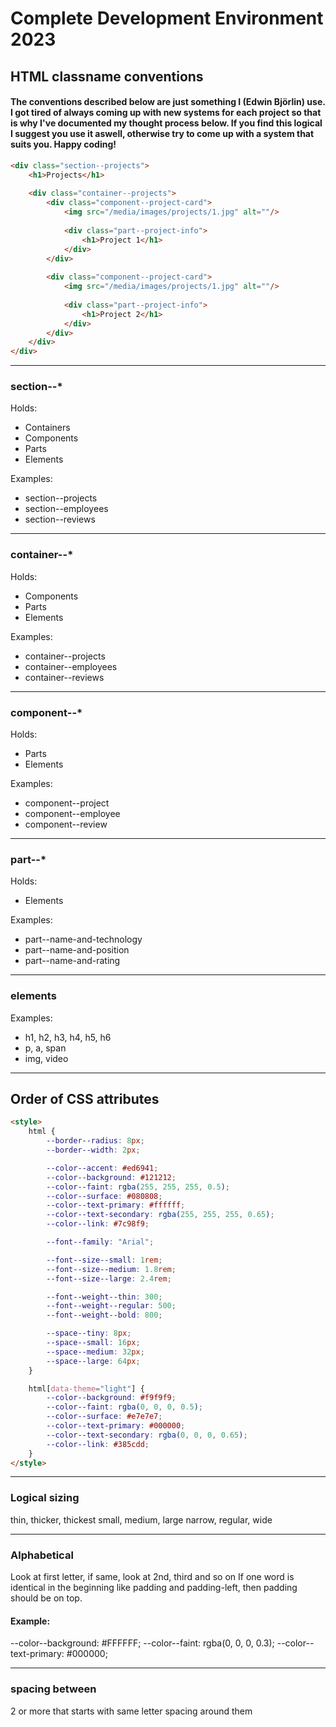 # Complete Development Environment 2023

## HTML classname conventions

#### The conventions described below are just something I (Edwin Björlin) use. I got tired of always coming up with new systems for each project so that is why I've documented my thought process below. If you find this logical I suggest you use it aswell, otherwise try to come up with a system that suits you. Happy coding!
```HTML
<div class="section--projects">
    <h1>Projects</h1>
    
    <div class="container--projects">
        <div class="component--project-card">
            <img src="/media/images/projects/1.jpg" alt=""/>
            
            <div class="part--project-info">
                <h1>Project 1</h1>
            </div>
        </div>
        
        <div class="component--project-card">
            <img src="/media/images/projects/1.jpg" alt=""/>
            
            <div class="part--project-info">
                <h1>Project 2</h1>
            </div>
        </div>
    </div>
</div>
```

---

### section--*
Holds:
- Containers
- Components
- Parts
- Elements

Examples:
- section--projects
- section--employees
- section--reviews

---

### container--*
Holds:
- Components
- Parts
- Elements

Examples:
- container--projects
- container--employees
- container--reviews

---

### component--*
Holds:
- Parts
- Elements

Examples:
- component--project
- component--employee
- component--review

---

### part--*
Holds:
- Elements

Examples:
- part--name-and-technology
- part--name-and-position
- part--name-and-rating

---

### elements
Examples:
- h1, h2, h3, h4, h5, h6
- p, a, span
- img, video

---

## Order of CSS attributes

```HTML
<style>
    html {
        --border--radius: 8px;
        --border--width: 2px;

        --color--accent: #ed6941;
        --color--background: #121212;
        --color--faint: rgba(255, 255, 255, 0.5);
        --color--surface: #080808;
        --color--text-primary: #ffffff;
        --color--text-secondary: rgba(255, 255, 255, 0.65);
        --color--link: #7c98f9;

        --font--family: "Arial";

        --font--size--small: 1rem;
        --font--size--medium: 1.8rem;
        --font--size--large: 2.4rem;

        --font--weight--thin: 300;
        --font--weight--regular: 500;
        --font--weight--bold: 800;

        --space--tiny: 8px;
        --space--small: 16px;
        --space--medium: 32px;
        --space--large: 64px;
    }

    html[data-theme="light"] {
        --color--background: #f9f9f9;
        --color--faint: rgba(0, 0, 0, 0.5);
        --color--surface: #e7e7e7;
        --color--text-primary: #000000;
        --color--text-secondary: rgba(0, 0, 0, 0.65);
        --color--link: #385cdd;
    }
</style>
```

---

### Logical sizing
thin, thicker, thickest
small, medium, large
narrow, regular, wide

---

### Alphabetical
Look at first letter, if same, look at 2nd, third and so on
If one word is identical in the beginning like padding and padding-left, then padding should be on top.

#### Example:
--color--background: #FFFFFF;
--color--faint: rgba(0, 0, 0, 0.3);
--color--text-primary: #000000;

---

### spacing between
2 or more that starts with same letter spacing around them
